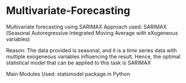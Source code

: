 # Multivariate-Forecasting
Multivariate forecasting using SARIMAX
Approach used: SARIMAX (Seasonal Autoregressive Integrated Moving Average with eXogeneous variables)

Reason: The data provided is seasonal, and it is a time series data with multiple exogeneous variables influencing the result. Hence, the optimal statistical model that can be applied to this task is SARIMAX

Main Modules Used:
statsmodel package in Python
